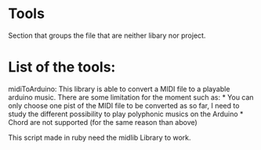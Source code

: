 Tools
=====

Section that groups the file that are neither libary nor project.

List of the tools:
==================

midiToArduino:
This library is able to convert a MIDI file to a playable arduino music.
There are some limitation for the moment such as:
	* You can only choose one pist of the MIDI file to be converted as so far, I need to study the different possibility to play polyphonic musics on the Arduino
	* Chord are not supported (for the same reason than above)

This script made in ruby need the midlib Library to work.
